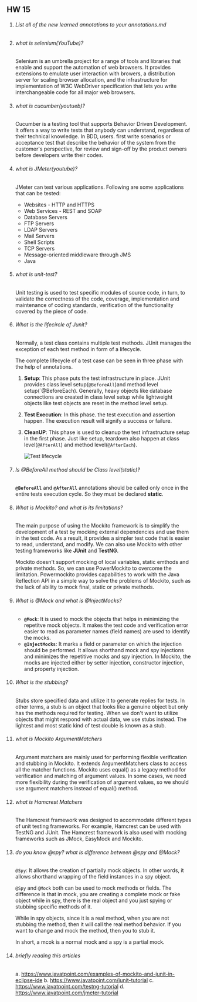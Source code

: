 ## HW 15

1. ######  List all of the new learned annotations to your annotations.md

2. ###### what is selenium(YouTube)?

   Selenium is an umbrella project for a range of tools and libraries that enable and support the automation of web browsers. It provides extensions to emulate user interaction with browers, a distribution server for scaling browser allocation, and the infrastructure for implementation of W3C WebDriver specification that lets you write interchangeable code for all major web browsers.

3. ###### what is cucumber(youtueb)?

   Cucumber is a testing tool that supports Behavior Driven Development. It offers a way to write tests that anybody can understand, regardless of their technical knowledge. In BDD, users. first write scenarios or acceptance test that describe the behavior of the system from the customer's perspective, for review and sign-off by the product owners before developers write their codes. 

4. ###### what is JMeter(youtube)?

   JMeter can test various applications. Following are some applications that can be tested:

   * Websites - HTTP and HTTPS
   * Web Services - REST and SOAP
   * Database Servers
   * FTP Servers
   * LDAP Servers
   * Mail Servers
   * Shell Scripts
   * TCP Servers
   * Message-oriented middleware through JMS
   * Java

5. ###### what is unit-test?

   Unit testing is used to test specific modules of source code, in turn, to validate the correctness of the code, coverage, implementation and maintenance of coding standards, verification of the functionality covered by the piece of code.

6. ###### What is the lifecircle of Junit?

   Normally, a test class contains multiple test methods. JUnit manages the exception of each test method in form of a lifecycle.

   The complete lifecycle of a test case can be seen in three phase with the help of annotations.

   1. **Setup**: This phase puts the test infrastructure in place. JUnit provides class level setup(`@BeforeAll`)and method level setup(`@BeforeEach). Generally, heavy objects like database connections are created in class level setup while lightweight objects like test objects are reset in the method level setup.

   2. **Test Execution**: In this phase. the test execution and assertion happen. The execution result will signify a success or failure.

   3. **CleanUP**: This phase is used to cleanup the test infrastructure setup in the first phase. Just like setup, teardown also happen at class level(`@AfterAll`) and method level(`@AfterEach`).

      ![Test lifecycle](https://howtodoinjava.com/wp-content/uploads/2021/11/JUnit-Test-Life-Cycle-1.jpg)

7. ###### Is @BeforeAll method should be Class level(static)?

   **`@BeforeAll`** and  **`@AfterAll`** annotations should be called only once in the entire tests execution cycle. So they must be declared **static**.

8. ###### What is Mockito? and what is its limitations?

   The main purpose of using the Mockito framework is to simplify the development of a test by mocking external dependencies and use them in the test code. As a result, it provides a simpler test code that is easier to read, understand, and modify. We can also use Mockito with other testing frameworks like **JUnit** and **TestNG**.

   Mockito doesn't support mocking of local variables, static emthods and private methods. So, we can use PowerMockito to overcome the limitation. Powermockito provides capabilities to work with the Java Reflection API in a simple way to solve the problems of Mockito, such as the lack of ability to mock final, static or private methods.

9. ###### What is @Mock and what is @InjectMocks?

   * **`@Mock`**: It is used to mock the objects that helps in minimizing the repetitve mock objects. It makes the test code and verification error easier to read as parameter names (field names) are used to identify the mocks. 
   * **`@InjectMocks`**: It marks a field or parameter on which the injection should be performed. It allows shorthand mock and spy injections and minimizes the repetitive mocks and spy injection. In Mockito, the mocks are injected either by setter injection, constructor injection, and property injection.

10. ###### What is the stubbing?

    Stubs store specified data and utilize it to generate replies for tests. In other terms, a stub is an object that looks like a genuine object but only has the methods required for testing. When we don't want to utilize objects that might respond with actual data, we use stubs instead. The lightest and most static kind of test double is known as a stub.

11. ###### what is Mockito ArgumentMatchers

    Argument matchers are mainly used for performing flexible verification and stubbing in Mockito. It extends ArgumentMatchers class to access all the matcher functions. Mockito uses equal() as a legacy method for verification and matching of argument values. In some cases, we need more flexibility during the verification of argument values, so we should use argument matchers instead of equal() method.

12. ###### what is Hamcrest Matchers

    The Hamcrest framework was designed to accommodate different types of unit testing frameworks. For example, Hamcrest can be used with TestNG and JUnit. The Hamcrest framework is also used with mocking frameworks such as JMock, EasyMock and Mockito.

13. ###### do you know @spy? what is difference between @spy and @Mock?

    `@Spy`: It allows the creation of partially mock objects. In other words, it allows shorthand wrapping of the field instances in a spy object. 

    `@Spy` and `@Mock` both can be used to mock methods or fields. The difference is that in mock, you are creating a complete mock or fake object while in spy, there is the real object and you just spying or stubbing specific methods of it.

    While in spy objects, since it is a real method, when you are not stubbing the method, then it will call the real method behavior. If you want to change and mock the method, then you to stub it.

    In short, a mcok is a normal mock and a spy is a partial mock. 

14. ###### briefly reading this articles

    a. https://www.javatpoint.com/examples-of-mockito-and-junit-in-eclipse-ide
    b. https://www.javatpoint.com/junit-tutorial
    c.  https://www.javatpoint.com/testng-tutorial
    d.  https://www.javatpoint.com/jmeter-tutorial